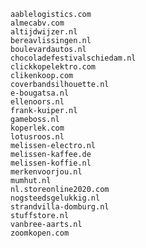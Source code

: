     aablelogistics.com
    almecabv.com
    altijdwijzer.nl
    bereavlissingen.nl
    boulevardautos.nl
    chocoladefestivalschiedam.nl
    clickkopelektro.com
    clikenkoop.com
    coverbandsilhouette.nl
    e-bougatsa.nl
    ellenoors.nl
    frank-kuiper.nl
    gameboss.nl
    koperlek.com
    lotusroos.nl
    melissen-electro.nl
    melissen-kaffee.de
    melissen-koffie.nl
    merkenvoorjou.nl
    mumhut.nl
    nl.storeonline2020.com
    nogsteedsgelukkig.nl
    strandvilla-domburg.nl
    stuffstore.nl
    vanbree-aarts.nl
    zoomkopen.com
